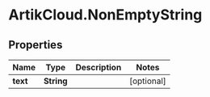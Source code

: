 # ArtikCloud.NonEmptyString

## Properties
Name | Type | Description | Notes
------------ | ------------- | ------------- | -------------
**text** | **String** |  | [optional] 



